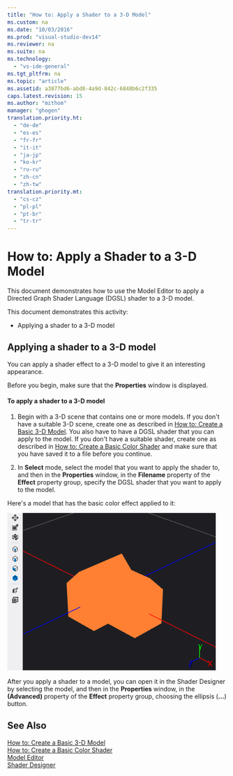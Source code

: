 ```yaml
---
title: "How to: Apply a Shader to a 3-D Model"
ms.custom: na
ms.date: "10/03/2016"
ms.prod: "visual-studio-dev14"
ms.reviewer: na
ms.suite: na
ms.technology: 
  - "vs-ide-general"
ms.tgt_pltfrm: na
ms.topic: "article"
ms.assetid: a3877bd6-abd8-4a9d-842c-6848b6c2f335
caps.latest.revision: 15
ms.author: "mithom"
manager: "ghogen"
translation.priority.ht: 
  - "de-de"
  - "es-es"
  - "fr-fr"
  - "it-it"
  - "ja-jp"
  - "ko-kr"
  - "ru-ru"
  - "zh-cn"
  - "zh-tw"
translation.priority.mt: 
  - "cs-cz"
  - "pl-pl"
  - "pt-br"
  - "tr-tr"
---
```

# How to: Apply a Shader to a 3-D Model
This document demonstrates how to use the Model Editor to apply a Directed Graph Shader Language (DGSL) shader to a 3-D model.  
  
 This document demonstrates this activity:  
  
-   Applying a shader to a 3-D model  
  
## Applying a shader to a 3-D model  
 You can apply a shader effect to a 3-D model to give it an interesting appearance.  
  
 Before you begin, make sure that the **Properties** window is displayed.  
  
#### To apply a shader to a 3-D model  
  
1.  Begin with a 3-D scene that contains one or more models. If you don't have a suitable 3-D scene, create one as described in [How to: Create a Basic 3-D Model](../designers/how-to--create-a-basic-3-d-model.md). You also have to have a DGSL shader that you can apply to the model. If you don't have a suitable shader, create one as described in [How to: Create a Basic Color Shader](../designers/how-to--create-a-basic-color-shader.md) and make sure that you have saved it to a file before you continue.  
  
2.  In **Select** mode, select the model that you want to apply the shader to, and then in the **Properties** window, in the **Filename** property of the **Effect** property group, specify the DGSL shader that you want to apply to the model.  
  
 Here's a model that has the basic color effect applied to it:  
  
 ![3&#45;D scene that shows the basic color effect](../designers/media/digit-3d-model-effect.png "Digit-3D-Model-Effect")  
  
 After you apply a shader to a model, you can open it in the Shader Designer by selecting the model, and then in the **Properties** window, in the **(Advanced)** property of the **Effect** property group, choosing the ellipsis (**...**) button.  
  
## See Also  
 [How to: Create a Basic 3-D Model](../designers/how-to--create-a-basic-3-d-model.md)   
 [How to: Create a Basic Color Shader](../designers/how-to--create-a-basic-color-shader.md)   
 [Model Editor](../designers/model-editor.md)   
 [Shader Designer](../designers/shader-designer.md)